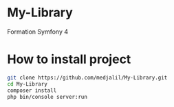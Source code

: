 # My-Library
Formation Symfony 4
# How to install project
```sh
git clone https://github.com/medjalil/My-Library.git
cd My-Library
composer install
php bin/console server:run
```
